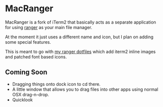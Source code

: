 # MacRanger

MacRanger is a fork of iTerm2 that basically acts as a separate application for using [ranger](http://ranger.nongnu.org/) as your main file manager.

At the moment it just uses a different name and icon, but I plan on adding some special features.

This is meant to go with [my ranger dotfiles](https://github.com/trishume/dotfiles/tree/master/ranger/ranger.config) which add iterm2 inline images and patched font based icons.

## Coming Soon

- Dragging things onto dock icon to cd there.
- A little window that allows you to drag files into other apps using normal OSX drag-n-drop.
- Quicklook
